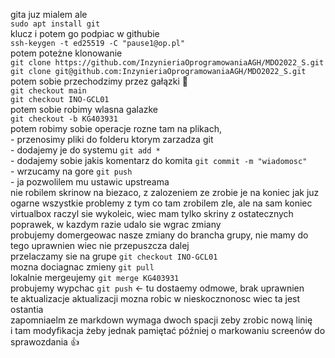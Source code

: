 gita juz mialem ale  
    ```sudo apt install git```  
klucz i potem go podpiac w githubie  
    ```ssh-keygen -t ed25519 -C "pause1@op.pl"```  
potem poteżne klonowanie  
    ```git clone https://github.com/InzynieriaOprogramowaniaAGH/MDO2022_S.git```  
    ```git clone git@github.com:InzynieriaOprogramowaniaAGH/MDO2022_S.git```  
potem sobie przechodzimy przez gałązki 🌿  
    ```git checkout main```  
    ```git checkout INO-GCL01```  
potem sobie robimy wlasna galazke  
    ```git checkout -b KG403931```  
potem robimy sobie operacje rozne tam na plikach,  
    - przenosimy pliki do folderu ktorym zarzadza git  
    - dodajemy je do systemu `git add *`  
    - dodajemy sobie jakis komentarz do komita `git commit -m "wiadomosc"`  
    - wrzucamy na gore `git push`  
    - ja pozwolilem mu ustawic upstreama   
    nie robilem skrinow na biezaco, z zalozeniem ze zrobie je na koniec jak juz ogarne wszystkie problemy z tym co tam zrobilem zle, ale na sam koniec virtualbox raczyl sie wykoleic, wiec mam tylko skriny z ostatecznych poprawek, w kazdym razie udalo sie wgrac zmiany  
probujemy domergeowac nasze zmiany do brancha grupy, nie mamy do tego uprawnien wiec nie przepuszcza dalej  
    przelaczamy sie na grupe `git checkout INO-GCL01`  
    mozna dociagnac zmieny `git pull`  
    lokalnie mergeujemy `git merge KG403931`  
    probujemy wypchac `git push` <- tu dostaemy odmowe, brak uprawnien  
te aktualizacje aktualizacji mozna robic w nieskocznonosc wiec ta jest ostantia  
zapomniaelm ze markdown wymaga dwoch spacji zeby zrobic nową linię  
i tam modyfikacja żeby jednak pamiętać później o markowaniu screenów do sprawozdania 👍
